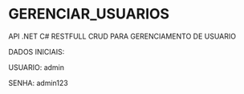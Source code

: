 # GERENCIAR_USUARIOS
API .NET C# RESTFULL CRUD PARA GERENCIAMENTO DE USUARIO

DADOS INICIAIS:

USUARIO: admin 

SENHA: admin123
